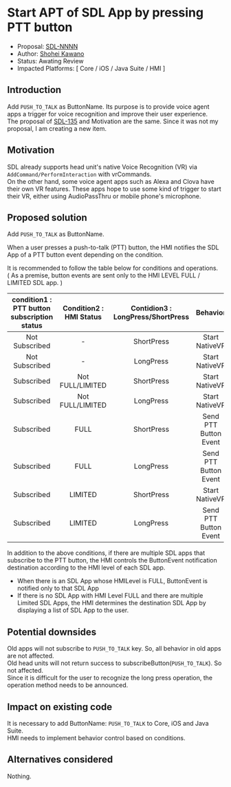 # Start APT of SDL App by pressing PTT button

* Proposal: [SDL-NNNN](NNNN-Start-APT-of-SDL-App-by-pressing-PTT-Button.md)  
* Author: [Shohei Kawano](https://github.com/Shohei-Kawano)  
* Status: Awating Review  
* Impacted Platforms: [ Core / iOS / Java Suite / HMI ]  

## Introduction

Add `PUSH_TO_TALK` as ButtonName. Its purpose is to provide voice agent apps a trigger for voice recognition and improve their user experience.  
The proposal of [SDL-135](https://github.com/smartdevicelink/sdl_evolution/blob/master/proposals/0135-PushToTalk-hardkey-support.md) and Motivation are the same. Since it was not my proposal, I am creating a new item.  

## Motivation

SDL already supports head unit's native Voice Recognition (VR) via `AddCommand/PerformInteraction` with vrCommands.  
On the other hand, some voice agent apps such as Alexa and Clova have their own VR features. These apps hope to use some kind of trigger to start their VR, either using AudioPassThru or mobile phone's microphone.  

## Proposed solution

Add `PUSH_TO_TALK` as ButtonName.  

When a user presses a push-to-talk (PTT) button, the HMI notifies the SDL App of a PTT button event depending on the condition.  

It is recommended to follow the table below for conditions and operations.  
 ( As a premise, button events are sent only to the HMI LEVEL FULL / LIMITED SDL app. )

|condition1 : PTT button subscription status|Condition2 : HMI Status|Contidion3 : LongPress/ShortPress|Behavior|
|:-:|:-:|:-:|:-:|
|Not Subscribed|-|ShortPress|Start NativeVR|
|Not Subscribed|-|LongPress|Start NativeVR|
|Subscribed|Not FULL/LIMITED|ShortPress|Start NativeVR|
|Subscribed|Not FULL/LIMITED|LongPress|Start NativeVR|
|Subscribed|FULL|ShortPress|Send PTT Button Event|
|Subscribed|FULL|LongPress|Send PTT Button Event|
|Subscribed|LIMITED|ShortPress|Start NativeVR|
|Subscribed|LIMITED|LongPress|Send PTT Button Event|

In addition to the above conditions, if there are multiple SDL apps that subscribe to the PTT button, the HMI controls the ButtonEvent notification destination according to the HMI level of each SDL app.  
* When there is an SDL App whose HMILevel is FULL, ButtonEvent is notified only to that SDL App  
* If there is no SDL App with HMI Level FULL and there are multiple Limited SDL Apps, the HMI determines the destination SDL App by displaying a list of SDL App to the user.  


## Potential downsides

Old apps will not subscribe to `PUSH_TO_TALK` key. So, all behavior in old apps are not affected.  
Old head units will not return success to subscribeButton(`PUSH_TO_TALK`). So not affected.  
Since it is difficult for the user to recognize the long press operation, the operation method needs to be announced.  

## Impact on existing code

It is necessary to add ButtonName: `PUSH_TO_TALK` to Core, iOS and Java Suite.  
HMI needs to implement behavior control based on conditions.  

## Alternatives considered

Nothing.  
